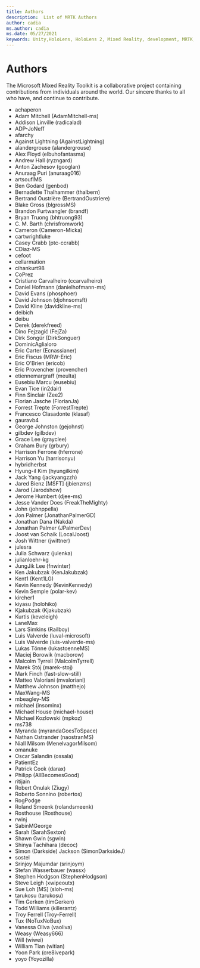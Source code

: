 ```yaml
---
title: Authors
description:  List of MRTK Authors
author: cadia
ms.author: cadia
ms.date: 05/27/2021
keywords: Unity,HoloLens, HoloLens 2, Mixed Reality, development, MRTK, C#, Contributors, Community
---
```


# Authors

The Microsoft Mixed Reality Toolkit is a collaborative project containing contributions from individuals around the world. Our sincere thanks to all who have, and continue to contribute.

- achaperon
- Adam Mitchell (AdamMitchell-ms)
- Addison Linville (radicalad)
- ADP-JoNeff
- afarchy
- Against Lightning (AgainstLightning)
- alandergrouse (alandergrouse)
- Alex Floyd (elbuhofantasma)
- Andrew Hall (ryzngard)
- Anton Zachesov (googlan)
- Anuraag Puri (anuraag016)
- artsouflMS
- Ben Godard (genbod)
- Bernadette Thalhammer (thalbern)
- Bertrand Oustrière (BertrandOustriere)
- Blake Gross (blgrossMS)
- Brandon Furtwangler (brandf)
- Bryan Truong (bhtruong93)
- C. M. Barth (chrisfromwork)
- Cameron (Cameron-Micka)
- cartwrightluke
- Casey Crabb (ptc-ccrabb)
- CDiaz-MS
- cefoot
- cellarmation
- cihankurt98
- CoPrez
- Cristiano Carvalheiro (ccarvalheiro)
- Daniel Hofmann (danielhofmann-ms)
- David Evans (phosphoer)
- David Johnson (djohnsomsft)
- David Kline (davidkline-ms)
- deibich
- deibu
- Derek (derekfreed)
- Dino Fejzagić (FejZa)
- Dirk Songür (DirkSonguer)
- DominicAglialoro
- Eric Carter (Ecnassianer)
- Eric Fiscus (MRW-Eric)
- Eric O'Brien (ericob)
- Eric Provencher (provencher)
- etiennemargraff (meulta)
- Eusebiu Marcu (eusebiu)
- Evan Tice (in2dair)
- Finn Sinclair (Zee2)
- Florian Jasche (FlorianJa)
- Forrest Trepte (ForrestTrepte)
- Francesco Clasadonte (klasaf)
- gauravb4
- George Johnston (gejohnst)
- gilbdev (gilbdev)
- Grace Lee (grayclee)
- Graham Bury (grbury)
- Harrison Ferrone (hferrone)
- Harrison Yu (harrisonyu)
- hybridherbst
- Hyung-il Kim (hyungilkim)
- Jack Yang (jackyangzzh)
- Jared Bienz [MSFT] (jbienzms)
- Jarod (Jarodshow)
- Jerome Humbert (djee-ms)
- Jesse Vander Does (FreakTheMighty)
- John (johnppella)
- Jon Palmer (JonathanPalmerGD)
- Jonathan Dana (Nakda)
- Jonathan Palmer (JPalmerDev)
- Joost van Schaik (LocalJoost)
- Josh Wittner (jwittner)
- julesra
- Julia Schwarz (julenka)
- julianloehr-kg
- JungJik Lee (fnwinter)
- Ken Jakubzak (KenJakubzak)
- Kent1 (Kent1LG)
- Kevin Kennedy (KevinKennedy)
- Kevin Semple (polar-kev)
- kircher1
- kiyasu (holohiko)
- Kjakubzak (Kjakubzak)
- Kurtis (keveleigh)
- LaneMax
- Lars Simkins (Railboy)
- Luis Valverde (luval-microsoft)
- Luis Valverde (luis-valverde-ms)
- Lukas Tönne (lukastoenneMS)
- Maciej Borowik (macborow)
- Malcolm Tyrrell (MalcolmTyrrell)
- Marek Stój (marek-stoj)
- Mark Finch (fast-slow-still)
- Matteo Valoriani (mvaloriani)
- Matthew Johnson (matthejo)
- MaxWang-MS
- mbeagley-MS
- michael (insominx)
- Michael House (michael-house)
- Michael Kozlowski (mpkoz)
- ms738
- Myranda (myrandaGoesToSpace)
- Nathan Ostrander (naostranMS)
- Niall Milsom (MenelvagorMilsom)
- omanuke
- Oscar Salandin (ossala)
- PatientEz
- Patrick Cook (darax)
- Philipp (AllBecomesGood)
- ritijain
- Robert Onulak (Ziugy)
- Roberto Sonnino (robertos)
- RogPodge
- Roland Smeenk (rolandsmeenk)
- Rosthouse (Rosthouse)
- rwinj
- SabinMGeorge
- Sarah (SarahSexton)
- Shawn Gwin (sgwin)
- Shinya Tachihara (decoc)
- Simon (Darkside) Jackson (SimonDarksideJ)
- sostel
- Srinjoy Majumdar (srinjoym)
- Stefan Wasserbauer (wassx)
- Stephen Hodgson (StephenHodgson)
- Steve Leigh (xwipeoutx)
- Sue Loh [MS] (sloh-ms)
- tarukosu (tarukosu)
- Tim Gerken (timGerken)
- Todd Williams (killerantz)
- Troy Ferrell (Troy-Ferrell)
- Tux (NoTuxNoBux)
- Vanessa Oliva (vaoliva)
- Weasy (Weasy666)
- Will (wiwei)
- William Tian (witian)
- Yoon Park (cre8ivepark)
- yoyo (Yoyozilla)